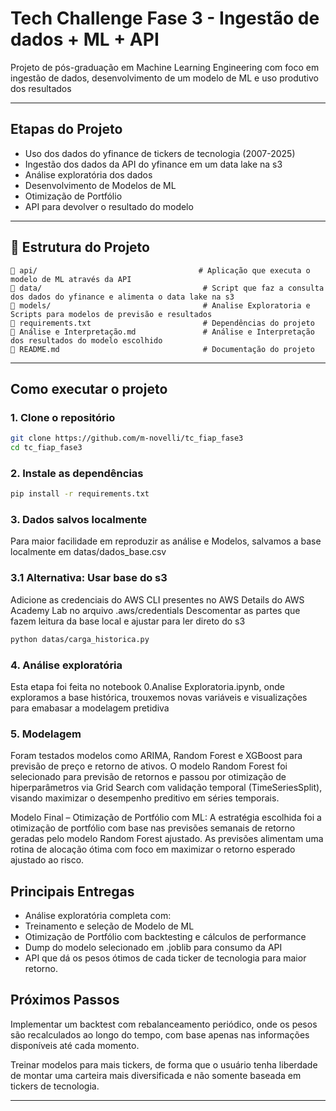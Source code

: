 # Tech Challenge Fase 3 - Ingestão de dados + ML + API

Projeto de pós-graduação em Machine Learning Engineering com foco em ingestão de dados, desenvolvimento de um modelo de ML e uso produtivo dos resultados

---

## Etapas do Projeto

- Uso dos dados do yfinance de tickers de tecnologia (2007-2025)
- Ingestão dos dados da API do yfinance em um data lake na s3
- Análise exploratória dos dados
- Desenvolvimento de Modelos de ML
- Otimização de Portfólio
- API para devolver o resultado do modelo


---

## 📁 Estrutura do Projeto

```
📂 api/                                    # Aplicação que executa o modelo de ML através da API
📂 data/                                    # Script que faz a consulta dos dados do yfinance e alimenta o data lake na s3
📂 models/                                  # Analise Exploratoria e Scripts para modelos de previsão e resultados
📄 requirements.txt                         # Dependências do projeto
📄 Análise e Interpretação.md               # Análise e Interpretação dos resultados do modelo escolhido
📄 README.md                                # Documentação do projeto
```

---

## Como executar o projeto

### 1. Clone o repositório

```bash
git clone https://github.com/m-novelli/tc_fiap_fase3
cd tc_fiap_fase3
```

### 2. Instale as dependências

```bash
pip install -r requirements.txt
```

### 3. Dados salvos localmente

Para maior facilidade em reproduzir as análise e Modelos, salvamos a base localmente em
datas/dados_base.csv


### 3.1 Alternativa: Usar base do s3

Adicione as credenciais do AWS CLI presentes no AWS Details do AWS Academy Lab no arquivo .aws/credentials
Descomentar as partes que fazem leitura da base local e ajustar para ler direto do s3

```bash
python datas/carga_historica.py
```

### 4. Análise exploratória

Esta etapa foi feita no notebook 0.Analise Exploratoria.ipynb, onde exploramos a base histórica, trouxemos novas variáveis e visualizações para emabasar a modelagem pretidiva

### 5. Modelagem

Foram testados modelos como ARIMA, Random Forest e XGBoost para previsão de preço e retorno de ativos.
O modelo Random Forest foi selecionado para previsão de retornos e passou por otimização de hiperparâmetros via Grid Search com validação temporal (TimeSeriesSplit), visando maximizar o desempenho preditivo em séries temporais.

Modelo Final – Otimização de Portfólio com ML:
A estratégia escolhida foi a otimização de portfólio com base nas previsões semanais de retorno geradas pelo modelo Random Forest ajustado.
As previsões alimentam uma rotina de alocação ótima com foco em maximizar o retorno esperado ajustado ao risco.


## Principais Entregas

- Análise exploratória completa com:
- Treinamento e seleção de Modelo de ML
- Otimização de Portfólio com backtesting e cálculos de performance
- Dump do modelo selecionado em .joblib para consumo da API
- API que dá os pesos ótimos de cada ticker de tecnologia para maior retorno.

## Próximos Passos

Implementar um backtest com rebalanceamento periódico, onde os pesos são recalculados ao longo do tempo, com base apenas nas informações disponíveis até cada momento.

Treinar modelos para mais tickers, de forma que o usuário tenha liberdade de montar uma carteira mais diversificada e não somente baseada em tickers de tecnologia.

---

